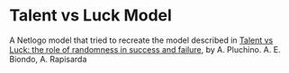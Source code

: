 # Talent vs Luck Model

A Netlogo model that tried to recreate the model described in [Talent vs Luck: the role of randomness in success and failure](<https://arxiv.org/abs/1802.07068>), by A. Pluchino. A. E. Biondo, A. Rapisarda

